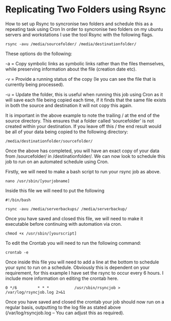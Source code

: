 # Replicating Two Folders using Rsync

How to set up Rsync to syncronise two folders and schedule this as a repeating task using Cron
In order to syncronise two folders on my ubuntu servers and workstations I use the tool Rsync with the following flags.

```
rsync -avu /media/sourcefolder/ /media/destinationfolder/
```

These options do the following:

-a = Copy symbolic links as symbolic links rather than the files themselves, while preserving information about the file (creation date etc).

-v = Provide a running status of the copy (Ie you can see the file that is currently being processed).

-u = Update the folder, this is useful when running this job using Cron as it will save each file being copied each time, if it finds that the same file exists in both the source and destination it will not copy this again.

It is important in the above example to note the trailing / at the end of the source directory. This ensures that a folder called ‘sourcefolder’ is not created within your destination. If you leave off this / the end result would be all of your data being copied to the following directory:

```
/media/destinationfolder/sourcefolder/
```

Once the above has completed, you will have an exact copy of your data from /sourcefolder/ in /destinationfolder/. We can now look to schedule this job to run on an automated schedule using Cron.

Firstly, we will need to make a bash script to run your rsync job as above.

```
nano /usr/sbin/[yourjobname]
```

Inside this file we will need to put the following

```
#!/bin/bash

rsync -avu /media/serverbackups/ /media/serverbackup/
```

Once you have saved and closed this file, we will need to make it executable before continuing with automation via cron.

```
chmod +x /usr/sbin/[yourscript]
```

To edit the Crontab you will need to run the following command:

```
crontab -e
```

Once inside this file you will need to add a line at the bottom to schedule your sync to run on a schedule. Obviously this is dependent on your requirement, for this example I have set the rsync to occur every 6 hours. I include more information on editing the crontab here.

```
0 */6         * * *           /usr/sbin/rsyncjob > /var/log/rsyncjob.log 2>&1
```

Once you have saved and closed the crontab your job should now run on a regular basis, outputting to the log file as stated above (/var/log/rsyncjob.log – You can adjust this as required).
